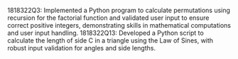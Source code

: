 1818322Q3:
Implemented a Python program to calculate permutations using recursion for the factorial function and validated user input to ensure correct positive integers, demonstrating skills in mathematical computations and user input handling.
1818322Q13:
 Developed a Python script to calculate the length of side C in a triangle using the Law of Sines, with robust input validation for angles and side lengths.
